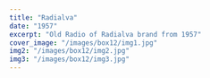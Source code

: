 ```yaml
---
title: "Radialva"
date: "1957"
excerpt: "Old Radio of Radialva brand from 1957"
cover_image: "/images/box12/img1.jpg"
img2: "/images/box12/img2.jpg"
img3: "/images/box12/img3.jpg"
---
```

